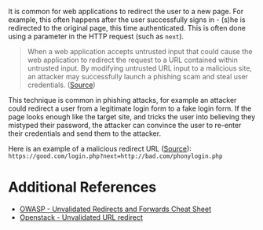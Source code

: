 It is common for web applications to redirect the user to a new page. For example, this often happens after the user successfully signs in - (s)he is redirected to the original page, this time authenticated. This is often done using a parameter in the HTTP request (such as `next`).

> When a web application accepts untrusted input that could cause the web application to redirect the request to a URL contained within untrusted input. By modifying untrusted URL input to a malicious site, an attacker may successfully launch a phishing scam and steal user credentials. ([Source](https://cheatsheetseries.owasp.org/cheatsheets/Unvalidated_Redirects_and_Forwards_Cheat_Sheet.html))

This technique is common in phishing attacks, for example an attacker could redirect a user from a legitimate login form to a fake login form. If the page looks enough like the target site, and tricks the user into believing they mistyped their password, the attacker can convince the user to re-enter their credentials and send them to the attacker.

Here is an example of a malicious redirect URL ([Source](https://security.openstack.org/guidelines/dg_avoid-unvalidated-redirects.html)):
`https://good.com/login.php?next=http://bad.com/phonylogin.php`

# Additional References
* [OWASP - Unvalidated Redirects and Forwards Cheat Sheet](https://cheatsheetseries.owasp.org/cheatsheets/Unvalidated_Redirects_and_Forwards_Cheat_Sheet.html)
* [Openstack - Unvalidated URL redirect](https://security.openstack.org/guidelines/dg_avoid-unvalidated-redirects.html)